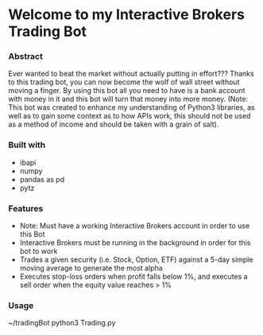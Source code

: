 # Welcome to my Interactive Brokers Trading Bot

### Abstract
Ever wanted to beat the market without actually putting in effort??? Thanks to this trading bot, you can now become the wolf of wall street without moving a finger. By using this bot all you need to have is a bank account with money in it and this bot will turn that money into more money.
(Note: This bot was created to enhance my understanding of Python3 libraries, as well as to gain some context as to how APIs work, this should not be used as a method of income and should be taken with a grain of salt).

### Built with
* ibapi
* numpy
* pandas as pd
* pytz

### Features
* Note: Must have a working Interactive Brokers account in order to use this Bot
* Interactive Brokers must be running in the background in order for this bot to work
* Trades a given security (i.e. Stock, Option, ETF) against a 5-day simple moving average to generate the most alpha
* Executes stop-loss orders when profit falls below 1%, and executes a sell order when the equity value reaches > 1%

### Usage
~/tradingBot python3 Trading.py
